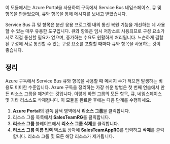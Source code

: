 이 모듈에서는 Azure Portal을 사용하여 구독에서 Service Bus 네임스페이스, 큐 및 항목을 만들었으며, 큐와 항목을 통해 메시지를 보내고 받았습니다.

Service Bus 큐 및 항목은 분산 응용 프로그램 내의 통신 복원 기능을 개선하는 데 사용할 수 있는 매우 유용한 도구입니다. 큐와 항목은 임시 저장소로 사용되므로 구성 요소가 서로 직접 통신할 필요가 없으며, 증가하는 수요도 원활하게 처리됩니다. 느슨하게 결합된 구성에 서로 통신할 수 있는 구성 요소를 포함할 때마다 큐와 항목을 사용하는 것이 좋습니다.

## <a name="clean-up"></a>정리

Azure 구독에서 Service Bus 큐와 항목을 사용할 때 메시지 수가 적으면 발생하는 비용도 미미한 수준입니다. Azure 구독을 정리하는 가장 쉬운 방법은 첫 번째 연습에서 만든 리소스 그룹을 제거하는 것입니다. 이렇게 하면 그룹의 모든 항목, 큐, 네임스페이스 및 기타 리소스도 삭제됩니다. 이 모듈을 완료한 후에는 다음 단계를 수행하세요.

1. **Azure Portal**의 왼쪽 탐색 영역에서 **리소스 그룹**을 클릭합니다.
1. 리소스 그룹 목록에서 **SalesTeamRG**를 클릭합니다.
1. **리소스 그룹** 블레이드에서 **리소스 그룹 삭제**를 클릭합니다.
1. **리소스 그룹 이름 입력** 텍스트 상자에 **SalesTeamAppRG**를 입력하고 **삭제**를 클릭합니다. 리소스 그룹 및 모든 해당 리소스가 제거됩니다.